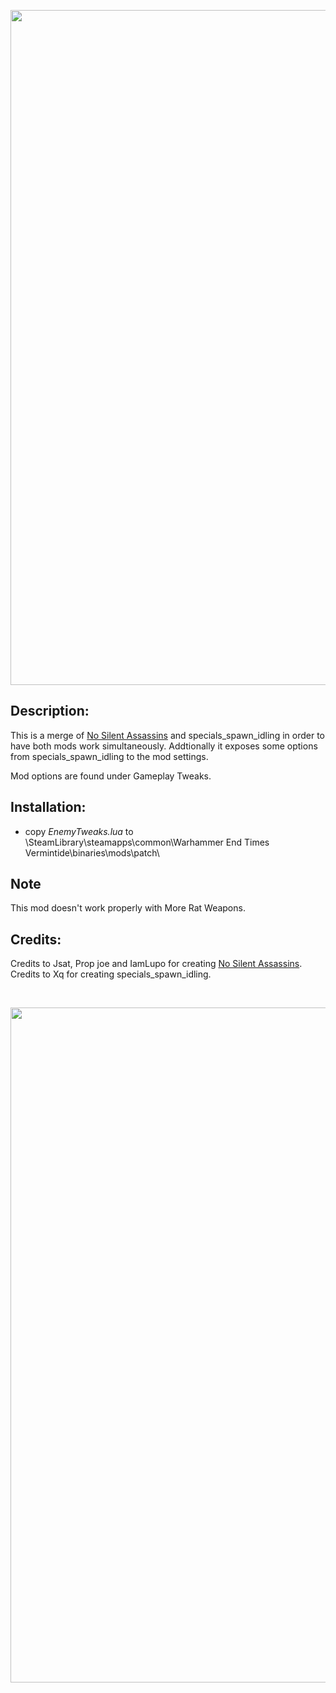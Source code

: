 <p align="center">
  <img src="../../../assets/banner-top.png" width="1080">
</p>

## Description:
This is a merge of [No Silent Assassins](https://www.nexusmods.com/vermintide/mods/40) and specials_spawn_idling in order to have both mods work simultaneously.
Addtionally it exposes some options from specials_spawn_idling to the mod settings.  

Mod options are found under Gameplay Tweaks.

## Installation:
- copy *EnemyTweaks.lua* to \SteamLibrary\steamapps\common\Warhammer End Times Vermintide\binaries\mods\patch\

## Note
This mod doesn't work properly with More Rat Weapons.

## Credits:
Credits to Jsat, Prop joe and IamLupo for creating [No Silent Assassins](https://www.nexusmods.com/vermintide/mods/40).  
Credits to Xq for creating specials_spawn_idling.

<br/>

<p align="center">
  <img src="../../../assets/banner-buttom.png" width="1080">
</p>

